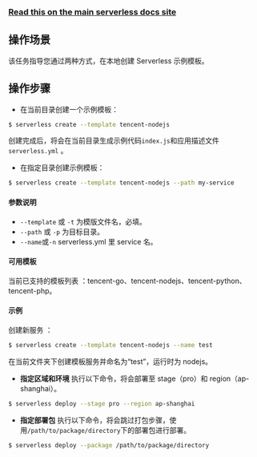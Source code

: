 <!--
title: Serverless Framework 文档 - 部署创建
menuText:  部署创建
menuOrder: 1
description: Creates a new Service in your current working directory
layout: Doc
-->

<!-- DOCS-SITE-LINK:START automatically generated  -->

### [Read this on the main serverless docs site](https://www.serverless.com/framework/docs/providers/tencent/cli-reference/create/)

<!-- DOCS-SITE-LINK:END -->

## 操作场景

该任务指导您通过两种方式，在本地创建 Serverless 示例模板。

## 操作步骤

- 在当前目录创建一个示例模板：

```bash
$ serverless create --template tencent-nodejs
```

创建完成后，将会在当前目录生成示例代码`index.js`和应用描述文件`serverless.yml` 。

- 在指定目录创建示例模板：

```bash
$ serverless create --template tencent-nodejs --path my-service
```

#### 参数说明

- `--template` 或 `-t` 为模版文件名，必填。
- `--path` 或 `-p` 为目标目录。
- `--name`或`-n` serverless.yml 里 service 名。

#### 可用模板

当前已支持的模板列表 ：tencent-go、tencent-nodejs、tencent-python、tencent-php。

#### 示例

创建新服务 ：

```bash
$ serverless create --template tencent-nodejs --name test
```

在当前文件夹下创建模板服务并命名为“test”，运行时为 nodejs。

- **指定区域和环境**
  执行以下命令，将会部署至 stage（pro）和 region（ap-shanghai）。

```bash
$ serverless deploy --stage pro --region ap-shanghai
```

- **指定部署包**
  执行以下命令，将会跳过打包步骤，使用`/path/to/package/directory`下的部署包进行部署。

```bash
$ serverless deploy --package /path/to/package/directory
```
